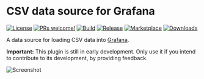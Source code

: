 # CSV data source for Grafana

[![License](https://img.shields.io/github/license/marcusolsson/grafana-csv-datasource)](LICENSE)
[![PRs welcome!](https://img.shields.io/badge/PRs-welcome-brightgreen.svg)](#contribute)
[![Build](https://github.com/marcusolsson/grafana-csv-datasource/workflows/CI/badge.svg)](https://github.com/marcusolsson/grafana-csv-datasource/actions?query=workflow%3A%22CI%22)
[![Release](https://github.com/marcusolsson/grafana-csv-datasource/workflows/Release/badge.svg)](https://github.com/marcusolsson/grafana-csv-datasource/actions?query=workflow%3ARelease)
[![Marketplace](https://img.shields.io/badge/dynamic/json?color=orange&label=marketplace&prefix=v&query=%24.items%5B%3F%28%40.slug%20%3D%3D%20%22marcusolsson-csv-datasource%22%29%5D.version&url=https%3A%2F%2Fgrafana.com%2Fapi%2Fplugins)](https://grafana.com/grafana/plugins/marcusolsson-csv-datasource)
[![Downloads](https://img.shields.io/badge/dynamic/json?color=orange&label=downloads&query=%24.items%5B%3F%28%40.slug%20%3D%3D%20%22marcusolsson-csv-datasource%22%29%5D.downloads&url=https%3A%2F%2Fgrafana.com%2Fapi%2Fplugins)](https://grafana.com/grafana/plugins/marcusolsson-csv-datasource)

A data source for loading CSV data into [Grafana](https://grafana.com).

**Important:** This plugin is still in early development. Only use it if you intend to contribute to its development, by providing feedback.

![Screenshot](https://github.com/marcusolsson/grafana-csv-datasource/raw/master/src/img/screenshot.png)
